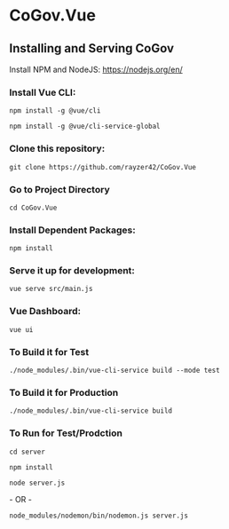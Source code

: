 # CoGov.Vue

## Installing and Serving CoGov

Install NPM and NodeJS: https://nodejs.org/en/

### Install Vue CLI:
`npm install -g @vue/cli`

`npm install -g @vue/cli-service-global`

### Clone this repository:
`git clone https://github.com/rayzer42/CoGov.Vue`

### Go to Project Directory
`cd CoGov.Vue`

### Install Dependent Packages:
`npm install`

### Serve it up for development:
`vue serve src/main.js`

### Vue Dashboard:
`vue ui`

### To Build it for Test
`./node_modules/.bin/vue-cli-service build --mode test`

### To Build it for Production
`./node_modules/.bin/vue-cli-service build`

### To Run for Test/Prodction
`cd server`

`npm install`

`node server.js`

\- OR -

`node_modules/nodemon/bin/nodemon.js server.js`
